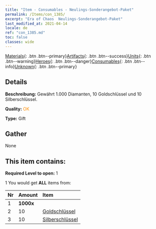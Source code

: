 ```yaml
---
title: "Item - Consumables - Neulings-​Sonderangebot-​Paket"
permalink: /Items/con_1385/
excerpt: "Era of Chaos  Neulings-​Sonderangebot-​Paket"
last_modified_at: 2021-04-14
locale: de
ref: "con_1385.md"
toc: false
classes: wide
---
```

 [Materials](/de/Items/){: .btn .btn--primary}[Artifacts](/de/Items/Artifacts/){: .btn .btn--success}[Units](/de/Items/Units/){: .btn .btn--warning}[Heroes](/de/Items/Heroes/){: .btn .btn--danger}[Consumables](/de/Items/Consumables/){: .btn .btn--info}[Unknown](/de/Items/Unknown/){: .btn .btn--primary}

## Details
 **Beschreibung:** Gewährt 1.000 Diamanten, 10 Goldschlüssel und 10 Silberschlüssel.

 **Quality:** <span style="color: #FF8C00">OK</span>

 **Type:** Gift

## Gather

  None

## This item contains:

 **Required Level to open:** 1

 1 You would get **ALL** items  from:

  | Nr | Amount |     Item    |
  |:---|:-------|:------------|
  | 1 |  **1000x** | <i class="fas fa-gem"/> |  | 
  | 2 | 10 | [Goldschlüssel](/de/Items/con_783/) | 
  | 3 | 10 | [Silberschlüssel](/de/Items/con_693/) | 

